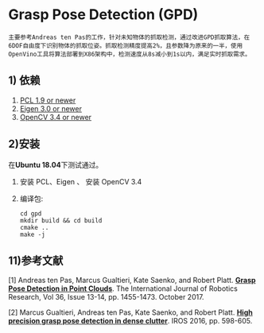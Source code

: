 # Grasp Pose Detection (GPD)
    主要参考Andreas ten Pas的工作，针对未知物体的抓取检测，通过改进GPD抓取算法，在6DOF自由度下识别物体的抓取位姿。抓取检测精度提高2%，且参数降为原来的一半，使用OpenVino工具将算法部署到X86架构中，检测速度从8s减小到1s以内，满足实时抓取需求。


## 1) 依赖

1. [PCL 1.9 or newer](http://pointclouds.org/)
2. [Eigen 3.0 or newer](https://eigen.tuxfamily.org)
3. [OpenCV 3.4 or newer](https://opencv.org)


## 2)安装

在**Ubuntu 18.04**下测试通过。

1. 安装 PCL、Eigen 、  安装 OpenCV 3.4 

2. 编译包:

   ```
   cd gpd
   mkdir build && cd build
   cmake ..
   make -j
   ```

## 11)参考文献

[1] Andreas ten Pas, Marcus Gualtieri, Kate Saenko, and Robert Platt. [**Grasp
Pose Detection in Point Clouds**](http://arxiv.org/abs/1706.09911). The
International Journal of Robotics Research, Vol 36, Issue 13-14, pp. 1455-1473.
October 2017.

[2] Marcus Gualtieri, Andreas ten Pas, Kate Saenko, and Robert Platt. [**High
precision grasp pose detection in dense
clutter**](http://arxiv.org/abs/1603.01564). IROS 2016, pp. 598-605.

